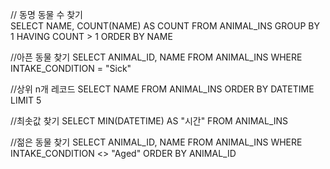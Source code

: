 // 동명 동물 수 찾기   
SELECT NAME,
COUNT(NAME) AS COUNT
FROM ANIMAL_INS
GROUP BY 1
HAVING COUNT > 1
ORDER BY NAME

//아픈 동물 찾기
SELECT ANIMAL_ID, NAME
FROM ANIMAL_INS
WHERE INTAKE_CONDITION = "Sick"

//상위 n개 레코드
SELECT NAME
FROM ANIMAL_INS
ORDER BY DATETIME
LIMIT 5

//최솟값 찾기
SELECT MIN(DATETIME) AS "시간"
FROM ANIMAL_INS

//젊은 동물 찾기
SELECT ANIMAL_ID, NAME
FROM ANIMAL_INS
WHERE INTAKE_CONDITION <> "Aged"
ORDER BY ANIMAL_ID

